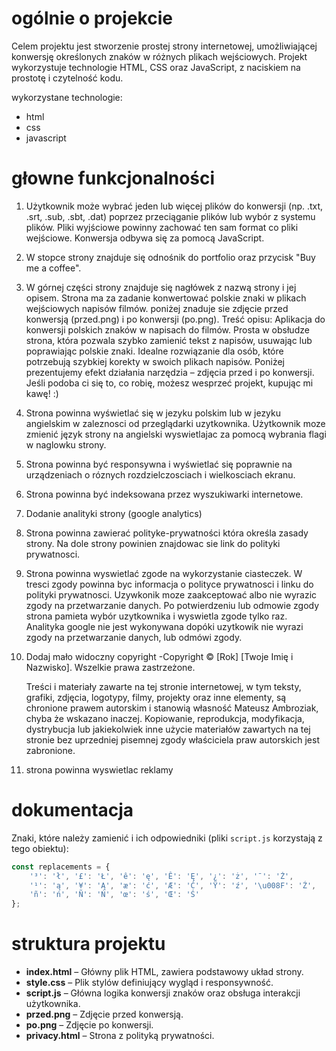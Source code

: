# ogólnie o projekcie
Celem projektu jest stworzenie prostej strony internetowej, umożliwiającej konwersję określonych znaków w różnych plikach wejściowych. Projekt wykorzystuje technologie HTML, CSS oraz JavaScript, z naciskiem na prostotę i czytelność kodu.

wykorzystane technologie:
- html
- css
- javascript

# głowne funkcjonalności
1. Użytkownik może wybrać jeden lub więcej plików do konwersji (np. .txt, .srt, .sub, .sbt, .dat) poprzez przeciąganie plików lub wybór z systemu plików. Pliki wyjściowe powinny zachować ten sam format co pliki wejściowe. Konwersja odbywa się za pomocą JavaScript.
2. W stopce strony znajduje się odnośnik do portfolio oraz przycisk "Buy me a coffee".
3. W górnej części strony znajduje się nagłówek z nazwą strony i jej opisem. Strona ma za zadanie konwertować polskie znaki w plikach wejściowych napisów filmów. poniżej znaduje sie zdjęcie przed konwersją (przed.png) i po konwersji (po.png). Treść opisu:
Aplikacja do konwersji polskich znaków w napisach do filmów. Prosta w obsłudze strona, która pozwala szybko zamienić tekst z napisów, usuwając lub poprawiając polskie znaki. Idealne rozwiązanie dla osób, które potrzebują szybkiej korekty w swoich plikach napisów. Poniżej prezentujemy efekt działania narzędzia – zdjęcia przed i po konwersji. Jeśli podoba ci się to, co robię, możesz wesprzeć projekt, kupując mi kawę! :)
4. Strona powinna wyświetlać się w jezyku polskim lub w jezyku angielskim w zaleznosci od przeglądarki uzytkownika. Użytkownik moze zmienić język strony na angielski wyswietlajac za pomocą wybrania flagi w naglowku strony.
5. Strona powinna być responsywna i wyświetlać się poprawnie na urządzeniach o róznych rozdzielczosciach i wielkosciach ekranu.
6. Strona powinna być indeksowana przez wyszukiwarki internetowe.
7. Dodanie analityki strony (google analytics)
8. Strona powinna zawierać polityke-prywatności która określa zasady strony. Na dole strony powinien znajdowac sie link do polityki prywatnosci.
9. Strona powinna wyswietlać zgode na wykorzystanie ciasteczek. W tresci zgody powinna byc informacja o polityce prywatnosci i linku do polityki prywatnosci. Uzywkonik moze zaakceptować albo nie wyrazic zgody na przetwarzanie danych. Po potwierdzeniu lub odmowie zgody strona pamieta wybór uzytkownika i wyswietla zgode tylko raz. Analityka google nie jest wykonywana dopóki uzytkowik nie wyrazi zgody na przetwarzanie danych, lub odmówi zgody. 
10. Dodaj mało widoczny copyright
    -Copyright © [Rok] [Twoje Imię i Nazwisko]. Wszelkie prawa zastrzeżone.

    Treści i materiały zawarte na tej stronie internetowej, w tym teksty, grafiki, zdjęcia, logotypy, filmy, projekty oraz inne elementy, są chronione prawem autorskim i stanowią własność Mateusz Ambroziak, chyba że wskazano inaczej. Kopiowanie, reprodukcja, modyfikacja, dystrybucja lub jakiekolwiek inne użycie materiałów zawartych na tej stronie bez uprzedniej pisemnej zgody właściciela praw autorskich jest zabronione.
11. strona powinna wyswietlac reklamy

# dokumentacja

Znaki, które należy zamienić i ich odpowiedniki (pliki `script.js` korzystają z tego obiektu):
```js
const replacements = {
    '³': 'ł', '£': 'Ł', 'ê': 'ę', 'Ê': 'Ę', '¿': 'ż', '¯': 'Ż',
    '¹': 'ą', '¥': 'Ą', 'æ': 'ć', 'Æ': 'Ć', 'Ÿ': 'ź', '\u008F': 'Ź',
    'ñ': 'ń', 'Ñ': 'Ń', 'œ': 'ś', 'Œ': 'Ś'
};
```

# struktura projektu
- **index.html** – Główny plik HTML, zawiera podstawowy układ strony.
- **style.css** – Plik stylów definiujący wygląd i responsywność.
- **script.js** – Główna logika konwersji znaków oraz obsługa interakcji użytkownika.
- **przed.png** – Zdjęcie przed konwersją.
- **po.png** – Zdjęcie po konwersji.
- **privacy.html** – Strona z polityką prywatności.
